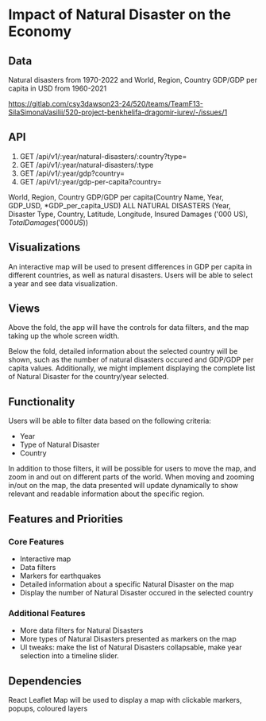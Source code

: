 # Impact of Natural Disaster on the Economy

## Data

Natural disasters from 1970-2022 and World, Region, Country GDP/GDP per capita in USD from 1960-2021

https://gitlab.com/csy3dawson23-24/520/teams/TeamF13-SilaSimonaVasilii/520-project-benkhelifa-dragomir-iurev/-/issues/1

## API

1. GET /api/v1/:year/natural-disasters/:country?type=
2. GET /api/v1/:year/natural-disasters/:type
3. GET /api/v1/:year/gdp?country=
4. GET /api/v1/:year/gdp-per-capita?country=

World, Region, Country GDP/GDP per capita(Country Name, Year, GDP_USD, *GDP_per_capita_USD)
ALL NATURAL DISASTERS (Year, Disaster Type, Country, Latitude, Longitude, Insured Damages ('000 US$), Total Damages ('000 US$))

## Visualizations

An interactive map will be used to present differences in GDP per capita in different countries, as well as natural disasters. Users will be able to select a year and see data visualization. 

## Views

Above the fold, the app will have the controls for data filters, and the map taking up the whole screen width.

Below the fold, detailed information about the selected country will be shown, such as the number of natural disasters occured and GDP/GDP per capita values. Additionally, we might implement displaying the complete list of Natural Disaster for the country/year selected.

## Functionality

Users will be able to filter data based on the following criteria:

* Year
* Type of Natural Disaster
* Country

In addition to those filters, it will be possible for users to move the map, and zoom in and out on different parts of the world. When moving and zooming in/out on the map, the data presented will update dynamically to show relevant and readable information about the specific region.

## Features and Priorities

### Core Features

* Interactive map
* Data filters
* Markers for earthquakes
* Detailed information about a specific Natural Disaster on the map
* Display the number of Natural Disaster occured in the selected country

### Additional Features

* More data filters for Natural Disasters
* More types of Natural Disasters presented as markers on the map
* UI tweaks: make the list of Natural Disasters collapsable, make year selection into a timeline slider.

## Dependencies

React Leaflet Map will be used to display a map with clickable markers, popups, coloured layers

